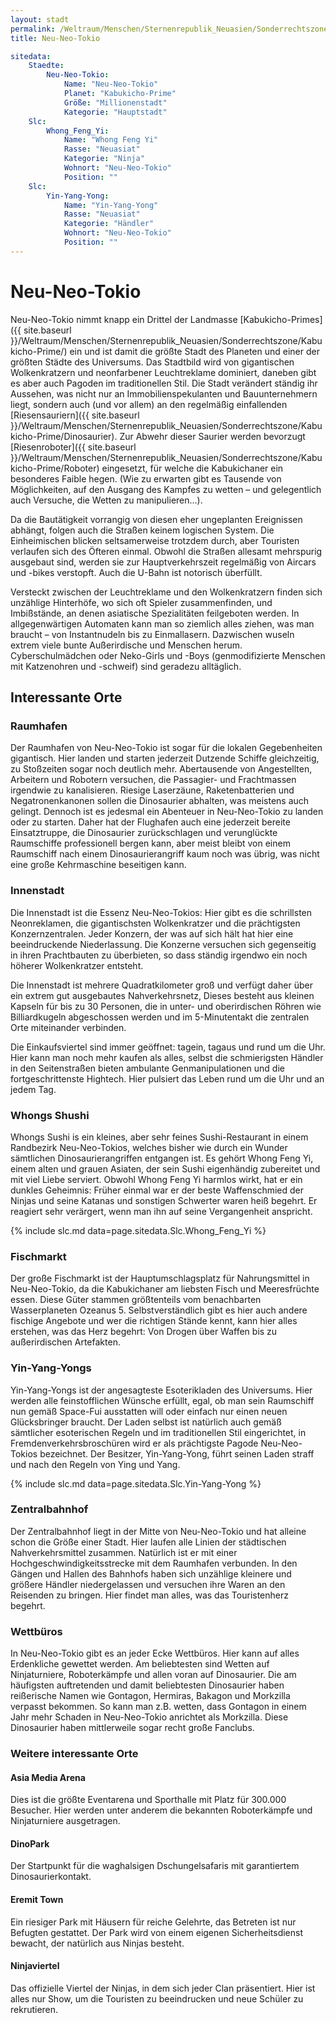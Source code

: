 ```yaml
---
layout: stadt
permalink: /Weltraum/Menschen/Sternenrepublik_Neuasien/Sonderrechtszone/Kabukicho-Prime/Neu-Neo-Tokio
title: Neu-Neo-Tokio

sitedata:
    Staedte:
        Neu-Neo-Tokio:
            Name: "Neu-Neo-Tokio"
            Planet: "Kabukicho-Prime"
            Größe: "Millionenstadt"
            Kategorie: "Hauptstadt"
    Slc:
        Whong_Feng_Yi:
            Name: "Whong Feng Yi"
            Rasse: "Neuasiat"
            Kategorie: "Ninja"
            Wohnort: "Neu-Neo-Tokio"
            Position: ""
    Slc:
        Yin-Yang-Yong:
            Name: "Yin-Yang-Yong"
            Rasse: "Neuasiat"
            Kategorie: "Händler"
            Wohnort: "Neu-Neo-Tokio"
            Position: ""
---
```


# Neu-Neo-Tokio

Neu-Neo-Tokio nimmt knapp ein Drittel der Landmasse [Kabukicho-Primes]({{ site.baseurl }}/Weltraum/Menschen/Sternenrepublik_Neuasien/Sonderrechtszone/Kabukicho-Prime/) ein und ist damit die größte Stadt des Planeten und einer der größten Städte des Universums. Das Stadtbild wird von gigantischen Wolkenkratzern und neonfarbener Leuchtreklame dominiert, daneben gibt es aber auch Pagoden im traditionellen Stil. Die Stadt verändert ständig ihr Aussehen, was nicht nur an Immobilienspekulanten und Bauunternehmern liegt, sondern auch (und vor allem) an den regelmäßig einfallenden [Riesensauriern]({{ site.baseurl }}/Weltraum/Menschen/Sternenrepublik_Neuasien/Sonderrechtszone/Kabukicho-Prime/Dinosaurier). Zur Abwehr dieser Saurier werden bevorzugt [Riesenroboter]({{ site.baseurl }}/Weltraum/Menschen/Sternenrepublik_Neuasien/Sonderrechtszone/Kabukicho-Prime/Roboter) eingesetzt, für welche die Kabukichaner ein besonderes Faible hegen. (Wie zu erwarten gibt es Tausende von Möglichkeiten, auf den Ausgang des Kampfes zu wetten &ndash; und gelegentlich auch Versuche, die Wetten zu manipulieren&hellip;).

Da die Bautätigkeit vorrangig von diesen eher ungeplanten Ereignissen abhängt, folgen auch die Straßen keinem logischen System. Die Einheimischen blicken seltsamerweise trotzdem durch, aber Touristen verlaufen sich des Öfteren einmal. Obwohl die Straßen allesamt mehrspurig ausgebaut sind, werden sie zur Hauptverkehrszeit regelmäßig von Aircars und -bikes verstopft. Auch die U-Bahn ist notorisch überfüllt.

Versteckt zwischen der Leuchtreklame und den Wolkenkratzern finden sich unzählige Hinterhöfe, wo sich oft Spieler zusammenfinden, und Imbißstände, an denen asiatische Spezialitäten feilgeboten werden. In allgegenwärtigen Automaten kann man so ziemlich alles ziehen, was man braucht &ndash; von Instantnudeln bis zu Einmallasern. Dazwischen wuseln extrem viele bunte Außerirdische und Menschen herum. Cyberschulmädchen oder Neko-Girls und -Boys (genmodifizierte Menschen mit Katzenohren und -schweif) sind geradezu alltäglich.

## Interessante Orte

### Raumhafen

Der Raumhafen von Neu-Neo-Tokio ist sogar für die lokalen Gegebenheiten gigantisch. Hier landen und starten jederzeit Dutzende Schiffe gleichzeitig, zu Stoßzeiten sogar noch deutlich mehr. Abertausende von Angestellten, Arbeitern und Robotern versuchen, die Passagier- und Frachtmassen irgendwie zu kanalisieren. Riesige Laserzäune, Raketenbatterien und Negatronenkanonen sollen die Dinosaurier abhalten, was meistens auch gelingt. Dennoch ist es jedesmal ein Abenteuer in Neu-Neo-Tokio zu landen oder zu starten. Daher hat der Flughafen auch eine jederzeit bereite Einsatztruppe, die Dinosaurier zurückschlagen und verunglückte Raumschiffe professionell bergen kann, aber meist bleibt von einem Raumschiff nach einem Dinosaurierangriff kaum noch was übrig, was nicht eine große Kehrmaschine beseitigen kann.

### Innenstadt

Die Innenstadt ist die Essenz Neu-Neo-Tokios: Hier gibt es die schrillsten Neonreklamen, die gigantischsten Wolkenkratzer und die prächtigsten Konzernzentralen. Jeder Konzern, der was auf sich hält hat hier eine beeindruckende Niederlassung. Die Konzerne versuchen sich gegenseitig in ihren Prachtbauten zu überbieten, so dass ständig irgendwo ein noch höherer Wolkenkratzer entsteht.

Die Innenstadt ist mehrere Quadratkilometer groß und verfügt daher über ein extrem gut ausgebautes Nahverkehrsnetz, Dieses besteht aus kleinen Kapseln für bis zu 30 Personen, die in unter- und oberirdischen Röhren wie Billiardkugeln abgeschossen werden und im 5-Minutentakt die zentralen Orte miteinander verbinden.

Die Einkaufsviertel sind immer geöffnet: tagein, tagaus und rund um die Uhr. Hier kann man noch mehr kaufen als alles, selbst die schmierigsten Händler in den Seitenstraßen bieten ambulante Genmanipulationen und die fortgeschrittenste Hightech. Hier pulsiert das Leben rund um die Uhr und an jedem Tag.

### Whongs Shushi

Whongs Sushi is ein kleines, aber sehr feines Sushi-Restaurant in einem Randbezirk Neu-Neo-Tokios, welches bisher wie durch ein Wunder sämtlichen Dinosaurierangriffen entgangen ist. Es gehört Whong Feng Yi, einem alten und grauen Asiaten, der sein Sushi eigenhändig zubereitet und mit viel Liebe serviert. Obwohl Whong Feng Yi harmlos wirkt, hat er ein dunkles Geheimnis: Früher einmal war er der beste Waffenschmied der Ninjas und seine Katanas und sonstigen Schwerter waren heiß begehrt. Er reagiert sehr verärgert, wenn man ihn auf seine Vergangenheit anspricht.

{% include slc.md data=page.sitedata.Slc.Whong_Feng_Yi %}

### Fischmarkt

Der große Fischmarkt ist der Hauptumschlagsplatz für Nahrungsmittel in Neu-Neo-Tokio, da die Kabukichaner am liebsten Fisch und Meeresfrüchte essen. Diese Güter stammen größtenteils vom benachbarten Wasserplaneten Ozeanus 5. Selbstverständlich gibt es hier auch andere fischige Angebote und wer die richtigen Stände kennt, kann hier alles erstehen, was das Herz begehrt: Von Drogen über Waffen bis zu außerirdischen Artefakten.

### Yin-Yang-Yongs

Yin-Yang-Yongs ist der angesagteste Esoterikladen des Universums. Hier werden alle feinstofflichen Wünsche erfüllt, egal, ob man sein Raumschiff nun gemäß Space-Fui ausstatten will oder einfach nur einen neuen Glücksbringer braucht. Der Laden selbst ist natürlich auch gemäß sämtlicher esoterischen Regeln und im traditionellen Stil eingerichtet, in Fremdenverkehrsbroschüren wird er als prächtigste Pagode Neu-Neo-Tokios bezeichnet. Der Besitzer, Yin-Yang-Yong, führt seinen Laden straff und nach den Regeln von Ying und Yang.

{% include slc.md data=page.sitedata.Slc.Yin-Yang-Yong %}

### Zentralbahnhof

Der Zentralbahnhof liegt in der Mitte von Neu-Neo-Tokio und hat alleine schon die Größe einer Stadt. Hier laufen alle Linien der städtischen Nahverkehrsmittel zusammen. Natürlich ist er mit einer Hochgeschwindigkeitsstrecke mit dem Raumhafen verbunden. In den Gängen und Hallen des Bahnhofs haben sich unzählige kleinere und größere Händler niedergelassen und versuchen ihre Waren an den Reisenden zu bringen. Hier findet man alles, was das Touristenherz begehrt.

### Wettbüros

In Neu-Neo-Tokio gibt es an jeder Ecke Wettbüros. Hier kann auf alles Erdenkliche gewettet werden. Am beliebtesten sind Wetten auf Ninjaturniere, Roboterkämpfe und allen voran auf Dinosaurier. Die am häufigsten auftretenden und damit beliebtesten Dinosaurier haben reißerische Namen wie Gontagon, Hermiras, Bakagon und Morkzilla verpasst bekommen. So kann man z.B. wetten, dass Gontagon in einem Jahr mehr Schaden in Neu-Neo-Tokio anrichtet als Morkzilla. Diese Dinosaurier haben mittlerweile sogar recht große Fanclubs.

### Weitere interessante Orte

#### Asia Media Arena

Dies ist die größte Eventarena und Sporthalle mit Platz für 300.000 Besucher. Hier werden unter anderem die bekannten Roboterkämpfe und Ninjaturniere ausgetragen.

#### DinoPark

Der Startpunkt für die waghalsigen Dschungelsafaris mit garantiertem Dinosaurierkontakt.

#### Eremit Town

Ein riesiger Park mit Häusern für reiche Gelehrte, das Betreten ist nur Befugten gestattet. Der Park wird von einem eigenen Sicherheitsdienst bewacht, der natürlich aus Ninjas besteht.

#### Ninjaviertel

Das offizielle Viertel der Ninjas, in dem sich jeder Clan präsentiert. Hier ist alles nur Show, um die Touristen zu beeindrucken und neue Schüler zu rekrutieren.
